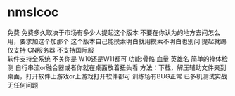 # nmslcoc
免费   免费多久取决于市场有多少人提起这个版本
不要在你认为的地方去问怎么用，要求加这个加那个 这个版本自己能摸索明白就用摸索不明白也别问 提起就踢
仅支持 CN服务器  不支持国际服   
软件支持全系统  不关你是 W10还是W11都可
功能:骨骼 血量 英雄名  简单的掩体检测
自行串流or融合器或者你就在桌面放着扭头看
方法：下载，解压辅助文件夹到桌面，打开软件上游戏or上游戏打开软件都可
训练场有BUG正常 已多机测试实战无任何问题
